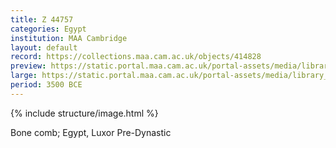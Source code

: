 ```yaml
---
title: Z 44757
categories: Egypt
institution: MAA Cambridge
layout: default
record: https://collections.maa.cam.ac.uk/objects/414828
preview: https://static.portal.maa.cam.ac.uk/portal-assets/media/library_images/thumbnail/571514_Z_44757_001.png
large: https://static.portal.maa.cam.ac.uk/portal-assets/media/library_images/web/571515_Z_44757_002.png
period: 3500 BCE
---
```

{% include structure/image.html %}

Bone comb; Egypt, Luxor Pre-Dynastic
